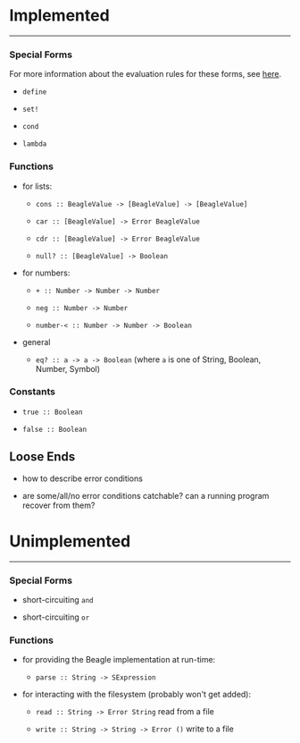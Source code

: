 # Implemented #
---------

### Special Forms ###

For more information about the evaluation rules for these forms, see [here](evaluation.md).

 - `define`
 
 - `set!`
 
 - `cond` 
 
 - `lambda`
  
  
### Functions ###

 - for lists:

   - `cons :: BeagleValue -> [BeagleValue] -> [BeagleValue]`

   - `car :: [BeagleValue] -> Error BeagleValue`

   - `cdr :: [BeagleValue] -> Error BeagleValue`
 
   - `null? :: [BeagleValue] -> Boolean`
   
 - for numbers:

   - `+ :: Number -> Number -> Number`
 
   - `neg :: Number -> Number`
   
   - `number-< :: Number -> Number -> Boolean`
 
 - general
   
   - `eq? :: a -> a -> Boolean` (where `a` is one of String, Boolean, Number, Symbol)
   
   
### Constants ###

 - `true :: Boolean`
 
 - `false :: Boolean`
 
 
## Loose Ends ##

 - how to describe error conditions
 
 - are some/all/no error conditions catchable?  can a running program recover from them?


# Unimplemented #
-----------

### Special Forms ###

 - short-circuiting `and`
 
 - short-circuiting `or`

### Functions ###

 - for providing the Beagle implementation at run-time:

   - `parse :: String -> SExpression`

 - for interacting with the filesystem (probably won't get added):

   - `read :: String -> Error String` read from a file

   - `write :: String -> String -> Error ()` write to a file

